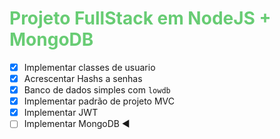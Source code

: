 <h1 style="color: #68cc74">Projeto FullStack em NodeJS + MongoDB</h1>

- [x] Implementar classes de usuario
- [x] Acrescentar Hashs a senhas
- [x] Banco de dados simples com `lowdb`
- [x] Implementar padrão de projeto MVC
- [x] Implementar JWT
- [ ] Implementar MongoDB ◀
